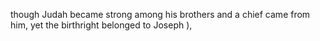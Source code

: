 though Judah became strong among his brothers and a chief came from him, yet the birthright belonged to Joseph ),

